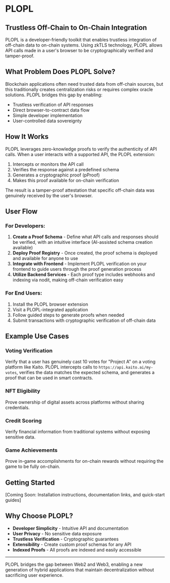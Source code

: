 # PLOPL

## Trustless Off-Chain to On-Chain Integration

PLOPL is a developer-friendly toolkit that enables trustless integration of off-chain data to on-chain systems. Using zkTLS technology, PLOPL allows API calls made in a user's browser to be cryptographically verified and tamper-proof.

## What Problem Does PLOPL Solve?

Blockchain applications often need trusted data from off-chain sources, but this traditionally creates centralization risks or requires complex oracle solutions. PLOPL bridges this gap by enabling:

- Trustless verification of API responses
- Direct browser-to-contract data flow
- Simple developer implementation
- User-controlled data sovereignty

## How It Works

PLOPL leverages zero-knowledge proofs to verify the authenticity of API calls. When a user interacts with a supported API, the PLOPL extension:

1. Intercepts or monitors the API call
2. Verifies the response against a predefined schema
3. Generates a cryptographic proof (pProof)
4. Makes this proof available for on-chain verification

The result is a tamper-proof attestation that specific off-chain data was genuinely received by the user's browser.

## User Flow

### For Developers:
1. **Create a Proof Schema** - Define what API calls and responses should be verified, with an intuitive interface (AI-assisted schema creation available)
2. **Deploy Proof Registry** - Once created, the proof schema is deployed and available for anyone to use
3. **Integrate with Frontend** - Implement PLOPL verification on your frontend to guide users through the proof generation process
4. **Utilize Backend Services** - Each proof type includes webhooks and indexing via nodit, making off-chain verification easy

### For End Users:
1. Install the PLOPL browser extension
2. Visit a PLOPL-integrated application
3. Follow guided steps to generate proofs when needed
4. Submit transactions with cryptographic verification of off-chain data

## Example Use Cases

### Voting Verification
Verify that a user has genuinely cast 10 votes for "Project A" on a voting platform like Kaito. PLOPL intercepts calls to `https://api.kaito.ai/my-votes`, verifies the data matches the expected schema, and generates a proof that can be used in smart contracts.

### NFT Eligibility
Prove ownership of digital assets across platforms without sharing credentials.

### Credit Scoring
Verify financial information from traditional systems without exposing sensitive data.

### Game Achievements
Prove in-game accomplishments for on-chain rewards without requiring the game to be fully on-chain.

## Getting Started

[Coming Soon: Installation instructions, documentation links, and quick-start guides]

## Why Choose PLOPL?

- **Developer Simplicity** - Intuitive API and documentation
- **User Privacy** - No sensitive data exposure
- **Trustless Verification** - Cryptographic guarantees
- **Extensibility** - Create custom proof schemas for any API
- **Indexed Proofs** - All proofs are indexed and easily accessible

---

PLOPL bridges the gap between Web2 and Web3, enabling a new generation of hybrid applications that maintain decentralization without sacrificing user experience.

